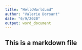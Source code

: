 ```yaml
---
title: "HelloWorld.md"
author: "Valerie Dorsant"
date: "6/9/2020"
output: word_document
---
```




## This is a markdown file


